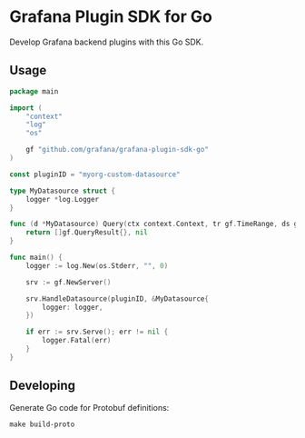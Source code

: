 # Grafana Plugin SDK for Go

Develop Grafana backend plugins with this Go SDK.

## Usage

```go
package main

import (
	"context"
	"log"
	"os"

	gf "github.com/grafana/grafana-plugin-sdk-go"
)

const pluginID = "myorg-custom-datasource"

type MyDatasource struct {
	logger *log.Logger
}

func (d *MyDatasource) Query(ctx context.Context, tr gf.TimeRange, ds gf.DatasourceInfo, queries []gf.Query) ([]gf.QueryResult, error) {
	return []gf.QueryResult{}, nil
}

func main() {
	logger := log.New(os.Stderr, "", 0)

	srv := gf.NewServer()

	srv.HandleDatasource(pluginID, &MyDatasource{
		logger: logger,
	})

	if err := srv.Serve(); err != nil {
		logger.Fatal(err)
	}
}
```

## Developing

Generate Go code for Protobuf definitions:

```
make build-proto
```
